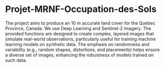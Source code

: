 # Projet-MRNF-Occupation-des-Sols
The project aims to produce an 10 m accurate land cover for the Quebec Province, Canada. We use Deep Learning and Sentinel-2 imagery.
The provided functions are designed to create complex, layered images that simulate real-world observations, particularly useful for training machine learning models on synthetic data. The emphasis on randomness and variability (e.g., random shapes, distortions, and placements) helps ensure a diverse set of images, enhancing the robustness of models trained on such data.
